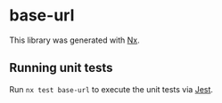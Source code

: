 # base-url

This library was generated with [Nx](https://nx.dev).

## Running unit tests

Run `nx test base-url` to execute the unit tests via [Jest](https://jestjs.io).
